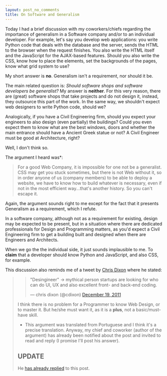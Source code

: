 ```yaml
---
layout: post_no_comments
title: On Software and Generalism
---
```


<span class="drops">T</span>oday I had a brief discussion with my coworkers/chiefs regarding the importance of generalism in a Software company and/or to an individual developer. For example, let's say you develop web applications: you write Python code that deals with the database and the server, sends the HTML to the browser when the request finishes. You also write the HTML itself and the JavaScript for the AJAX-based features. Should you also write the CSS, know how to place the elements, set the backgrounds of the pages, know what grid system to use?

My short answer is **no**. Generalism isn't a requirement, nor should it be.

The main related question is: _Should software shops and software developers be generalist?_ My answer is **neither**. For this very reason, there are (great) software shops that take projects and do not design it, instead, they outsource this part of the work. In the same way, we shouldn't expect web designers to write Python code, should we?

Analogically, if you have a Civil Engineering firm, should you expect your engineers to also design (even partially) the buildings? Could you even expect them to know what are the best windows, doors and whether the main entrance should have a Ancient Greek statue or not? A Civil Engineer must be good at Architecture, right?

Well, I don't think so.

The argument I heard was*:

<blockquote>
  For a good Web Company, it is impossible for one not be a generalist. CSS may get you stuck sometimes, but there is not Web without it, so in order anyone of us (company members) to be able to deploy a website, we have to know how to build whatever is necessary, even if not in the most efficient way...that's another history. So you can't escape it.
</blockquote>

Again, the argument sounds right to me except for the fact that it presents Generalism as a requirement, which I refute.

In a software company, although not as a requirement for existing, design may be expected to be present, but in a situation where there are dedicated professionals for Design and Programming matters, as you'd expect a Civil Engineering firm to get a building built and designed when there are Engineers and Architects.

When we go the the individual side, it just sounds implausible to me. To **claim** that a developer should know Python and JavaScript, and also CSS, for example.

This discussion also reminds me of a tweet by [Chris Dixon] where he stated:

<blockquote>
  <blockquote class="twitter-tweet tw-align-center"><p>"Desingineer" -&gt; mythical person startups are looking for who can do UI, UX and also excellent front- and back-end coding.</p>&mdash; chris dixon (@cdixon) <a href="https://twitter.com/cdixon/status/148896542462455808" data-datetime="2011-12-19T22:44:36+00:00">December 19, 2011</a></blockquote>
  <script src="//platform.twitter.com/widgets.js" charset="utf-8"></script>

I think there is no problem for a Programmer to know Web Design, or to master it. But he/she must want it, as it is a **plus**, not a basic/must-have skill.

* This argument was translated from Portuguese and I think it's a precise translation. Anyway, my chief and coworker (author of the argument) has already been notified about the post and invited to read and reply (I promise I'll post his answer).

UPDATE
------

He [has already replied] to this post.

[Chris Dixon]: http://cdixon.org/
[has already replied]: /my-chiefs-anwser-to-my-post-on-generalism
